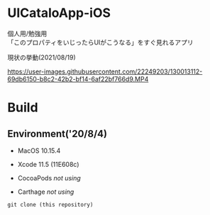 # UICataloApp-iOS
個人用/勉強用  
「このプロパティをいじったらUIがこうなる」をすぐ見れるアプリ

現状の挙動(2021/08/19)

https://user-images.githubusercontent.com/22249203/130013112-69db6150-b8c2-42b2-bf14-6af22bf766d9.MP4

# Build
## Environment('20/8/4)
- MacOS 10.15.4
- Xcode 11.5 (11E608c)

- CocoaPods *not using*
- Carthage *not using*

```
git clone (this repository)
```
